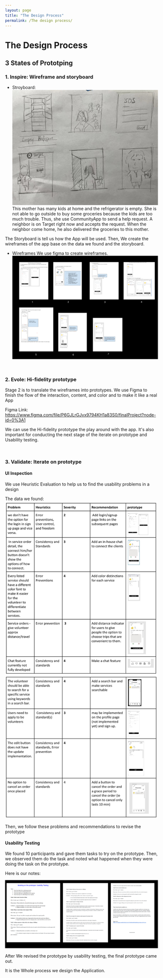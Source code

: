 ```yaml
---
layout: page
title: "The Design Process"
permalink: /The design process/
---
```



# The Design Process

## 3 States of Prototping

### 1. Inspire: Wireframe and storyboard
* Stroyboard:
![stroyboard](/assets/process/storybord.jpg)
This mother has many kids at home and the refrigerator is empty. She is not able to go outside to buy some groceries because the kids are too much trouble. Thus, she use CommunityApp to send a help request. A neighbor is on Target right now and accepts the request. When the neighbor come home, he also delivered the groceries to this mother.

The Storyboard is tell us how the App will be used. Then, We create the wireframes of the app base on the data we found and the storyboard.

* Wireframes
We use figma to create wireframes.
![wireframes](/assets/process/wireframes.png)

<br>

### 2. Evole: Hi-fidelity prototype

Stage 2 is to translate the wireframes into prototypes.
We use Figma to finish the flow of the interaction, content, and color and to make it like a real App

Figma Link:
https://www.figma.com/file/P6GJLrGJvx9794KH1a83S0/finalProject?node-id=0%3A1

We can use the Hi-fidelity prototype the play around with the app. It's also important for conducting the next stage of the iterate on prototype and Usability testing.

<br>

### 3. Validate: Iterate on prototype

####  UI Inspection
We use Heuristic Evaluation to help us to find the usability problems in a design

The data we found:
![heuristic1](/assets/process/Heuristic1.JPG)
![heuristic1](/assets/process/Heuristic2.JPG)

Then, we follow these problems and recommendations to revise the prototype

#### Usability Testing

We found 10 participants and gave them tasks to try on the prototype. Then, we observed them do the task and noted what happened when they were doing the task on the prototype.

Here is our notes:

![usability Testing](/assets/process/UsabilityTesting.png)


After We revised the prototype by usability testing, the final prototype came out.

It is the Whole process we design the Application.



